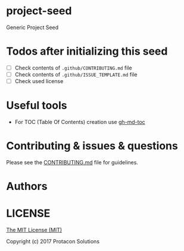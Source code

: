 # project-seed
Generic Project Seed

# Todos after initializing this seed
- [ ] Check contents of `.github/CONTRIBUTING.md` file
- [ ] Check contents of `.github/ISSUE_TEMPLATE.md` file
- [ ] Check used license

# Useful tools
- For TOC (Table Of Contents) creation use [gh-md-toc](https://github.com/ekalinin/github-markdown-toc)

# Contributing & issues & questions
Please see the [CONTRIBUTING.md](.github/CONTRIBUTING.md) file for guidelines.

# Authors

# LICENSE
[The MIT License (MIT)](LICENSE)

Copyright (c) 2017 Protacon Solutions
